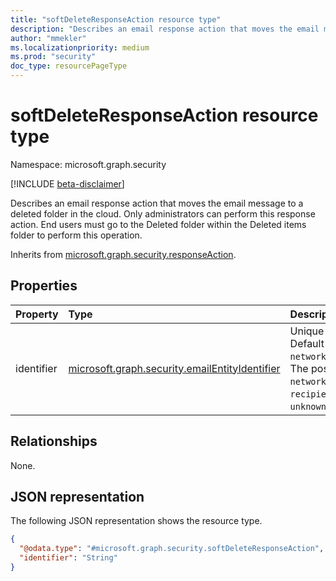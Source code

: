 ```yaml
---
title: "softDeleteResponseAction resource type"
description: "Describes an email response action that moves the email message to a deleted folder in the cloud."
author: "mmekler"
ms.localizationpriority: medium
ms.prod: "security"
doc_type: resourcePageType
---
```


# softDeleteResponseAction resource type

Namespace: microsoft.graph.security

[!INCLUDE [beta-disclaimer](../../includes/beta-disclaimer.md)]

Describes an email response action that moves the email message to a deleted folder in the cloud. Only administrators can perform this response action. End users must go to the Deleted folder within the Deleted items folder to perform this operation.

Inherits from [microsoft.graph.security.responseAction](../resources/security-responseaction.md).

## Properties
| Property   | Type                                                                                                          | Description                                                                                                                                                                                   |
|:-----------|:--------------------------------------------------------------------------------------------------------------|:----------------------------------------------------------------------------------------------------------------------------------------------------------------------------------------------|
| identifier | [microsoft.graph.security.emailEntityIdentifier](../resources/enums-security.md#emailentityidentifier-values) | Unique identifier for the response action. Default is `networkMessageId`,`recipientEmailAddress`. The possible values are: `networkMessageId`, `recipientEmailAddress`, `unknownFutureValue`. |

## Relationships
None.

## JSON representation
The following JSON representation shows the resource type.
<!-- {
  "blockType": "resource",
  "@odata.type": "microsoft.graph.security.softDeleteResponseAction"
}
-->
``` json
{
  "@odata.type": "#microsoft.graph.security.softDeleteResponseAction",
  "identifier": "String"
}
```

